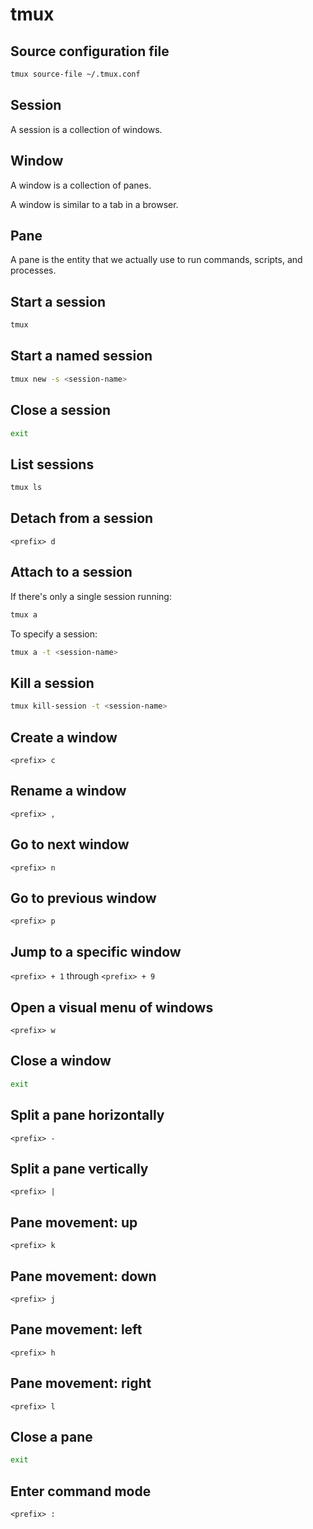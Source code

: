 # tmux

## Source configuration file

```bash
tmux source-file ~/.tmux.conf
```

## Session

A session is a collection of windows.

## Window

A window is a collection of panes.

A window is similar to a tab in a browser.

## Pane

A pane is the entity that we actually use to run commands, scripts, and processes.

## Start a session

```bash
tmux
```

## Start a named session

```bash
tmux new -s <session-name>
```

## Close a session

```bash
exit
```

## List sessions

```bash
tmux ls
```

## Detach from a session

`<prefix> d`

## Attach to a session

If there's only a single session running:

```bash
tmux a
```

To specify a session:

```bash
tmux a -t <session-name>
```

## Kill a session

```bash
tmux kill-session -t <session-name>
```

## Create a window

`<prefix> c`

## Rename a window

`<prefix> ,`

## Go to next window

`<prefix> n`

## Go to previous window

`<prefix> p`

## Jump to a specific window

`<prefix> + 1` through `<prefix> + 9`

## Open a visual menu of windows

`<prefix> w`

## Close a window

```bash
exit
```

## Split a pane horizontally

`<prefix> -`

## Split a pane vertically

`<prefix> |`

## Pane movement: up

`<prefix> k`

## Pane movement: down

`<prefix> j`

## Pane movement: left

`<prefix> h`

## Pane movement: right

`<prefix> l`

## Close a pane

```bash
exit
```

## Enter command mode

`<prefix> :`
